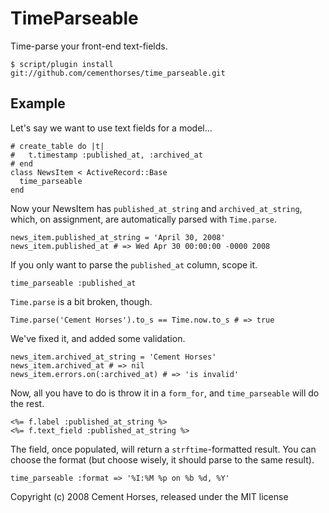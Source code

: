 TimeParseable
=============

Time-parse your front-end text-fields.

    $ script/plugin install git://github.com/cementhorses/time_parseable.git


Example
-------

Let's say we want to use text fields for a model...

    # create_table do |t|
    #   t.timestamp :published_at, :archived_at
    # end
    class NewsItem < ActiveRecord::Base
      time_parseable
    end

Now your NewsItem has `published_at_string` and `archived_at_string`, which,
on assignment, are automatically parsed with `Time.parse`.
    
    news_item.published_at_string = 'April 30, 2008'
    news_item.published_at # => Wed Apr 30 00:00:00 -0000 2008

If you only want to parse the `published_at` column, scope it.

    time_parseable :published_at

`Time.parse` is a bit broken, though.

    Time.parse('Cement Horses').to_s == Time.now.to_s # => true

We've fixed it, and added some validation.

    news_item.archived_at_string = 'Cement Horses'
    news_item.archived_at # => nil
    news_item.errors.on(:archived_at) # => 'is invalid'

Now, all you have to do is throw it in a `form_for`, and `time_parseable` will
do the rest.
    
    <%= f.label :published_at_string %>
    <%= f.text_field :published_at_string %>

The field, once populated, will return a `strftime`-formatted result. You can
choose the format (but choose wisely, it should parse to the same result).

    time_parseable :format => '%I:%M %p on %b %d, %Y'


Copyright (c) 2008 Cement Horses, released under the MIT license
